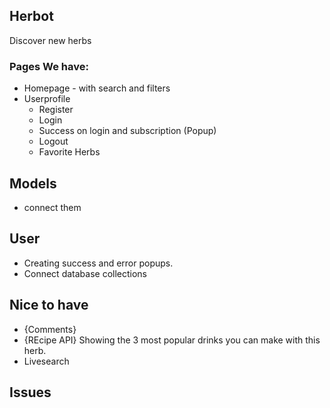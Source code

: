 ## Herbot
Discover new herbs

### Pages We have:
* Homepage - with search and filters
* Userprofile
  * Register
  * Login
  * Success on login and subscription (Popup)
  * Logout
  * Favorite Herbs

## Models
* connect them

## User
* Creating success and error popups.
* Connect database collections
 

## Nice to have
* {Comments}
* {REcipe API} Showing the 3 most popular drinks you can make with this herb.
* Livesearch

## Issues
